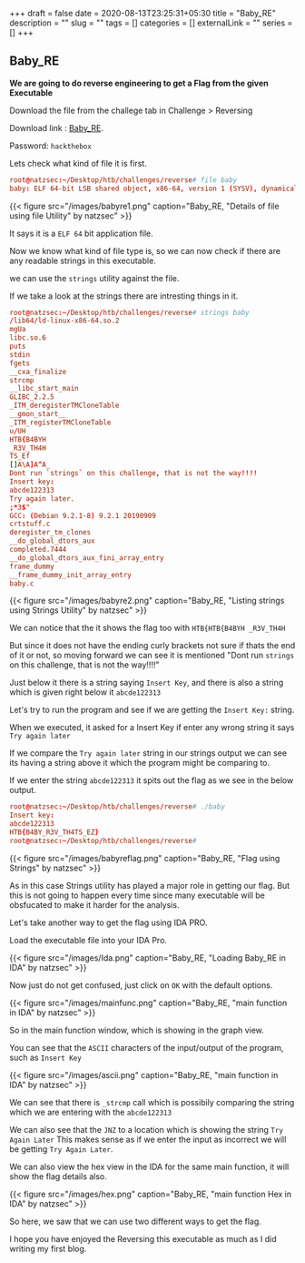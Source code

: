 +++ 
draft = false
date = 2020-08-13T23:25:31+05:30
title = "Baby_RE"
description = ""
slug = "" 
tags = []
categories = []
externalLink = ""
series = []
+++

## Baby_RE

**We are going to do reverse engineering to get a Flag from the given Executable**

Download the file from the challege tab in Challenge > Reversing

Download link : [Baby_RE](https://www.hackthebox.eu/home/challenges/download/92 "title text!").

Password: `hackthebox`

Lets check what kind of file it is first.

```toml
root@natzsec:~/Desktop/htb/challenges/reverse# file baby 
baby: ELF 64-bit LSB shared object, x86-64, version 1 (SYSV), dynamically linked, interpreter /lib64/ld-linux-x86-64.so.2, BuildID[sha1]=25adc53b89f781335a27bf1b81f5c4cb74581022, for GNU/Linux 3.2.0, not stripped
```

{{< figure src="/images/babyre1.png" caption="Baby_RE, \"Details of file using file Utility\" by natzsec" >}}

It says it is a `ELF 64` bit application file.

Now we know what kind of file type is, so we can now check if there are any readable strings in this executable.

we can use the `strings` utility against the file.

If we take a look at the strings there are intresting things in it.

```toml
root@natzsec:~/Desktop/htb/challenges/reverse# strings baby 
/lib64/ld-linux-x86-64.so.2
mgUa
libc.so.6
puts
stdin
fgets
__cxa_finalize
strcmp
__libc_start_main
GLIBC_2.2.5
_ITM_deregisterTMCloneTable
__gmon_start__
_ITM_registerTMCloneTable
u/UH
HTB{B4BYH
_R3V_TH4H
TS_Ef
[]A\A]A^A_
Dont run `strings` on this challenge, that is not the way!!!!
Insert key: 
abcde122313
Try again later.
;*3$"
GCC: (Debian 9.2.1-8) 9.2.1 20190909
crtstuff.c
deregister_tm_clones
__do_global_dtors_aux
completed.7444
__do_global_dtors_aux_fini_array_entry
frame_dummy
__frame_dummy_init_array_entry
baby.c
```

{{< figure src="/images/babyre2.png" caption="Baby_RE, \"Listing strings using Strings Utility\" by natzsec" >}}

We can notice that the it shows the flag too with `HTB{HTB{B4BYH
_R3V_TH4H`

But since it does not have the ending curly brackets not sure if thats the end of it or not, so moving forward we can see it is mentioned "Dont run `strings` on this challenge, that is not the way!!!!"

Just below it there is a string saying `Insert Key`, and there is also a string which is given right below it `abcde122313`

Let's try to run the program and see if we are getting the `Insert Key:` string.

When we executed, it asked for a Insert Key if enter any wrong string it says `Try again later`

If we compare the `Try again later` string in our strings output we can see its having a string above it which the program might be comparing to.

If we enter the string `abcde122313` it spits out the flag as we see in the below output.

```toml
root@natzsec:~/Desktop/htb/challenges/reverse# ./baby 
Insert key: 
abcde122313
HTB{B4BY_R3V_TH4TS_EZ}
root@natzsec:~/Desktop/htb/challenges/reverse# 
```

{{< figure src="/images/babyreflag.png" caption="Baby_RE, \"Flag using Strings\" by natzsec" >}}

As in this case Strings utility has played a major role in getting our flag. But this is not going to happen every time since many executable will be obsfucated to make it harder for the analysis.

Let's take another way to get the flag using IDA PRO.

Load the executable file into your IDA Pro.

{{< figure src="/images/Ida.png" caption="Baby_RE, \"Loading Baby_RE in IDA\" by natzsec" >}}

Now just do not get confused, just click on `OK` with the default options.

{{< figure src="/images/mainfunc.png" caption="Baby_RE, \"main function in IDA\" by natzsec" >}}

So in the main function window, which is showing in the graph view.

You can see that the `ASCII` characters of the input/output of the program, such as `Insert Key`

{{< figure src="/images/ascii.png" caption="Baby_RE, \"main function in IDA\" by natzsec" >}}

We can see that there is `_strcmp` call which is possibily comparing the string which we are entering with the `abcde122313`

We can also see that the `JNZ` to a location which is showing the string `Try Again Later` This makes sense as if we enter the input as incorrect we will be getting `Try Again Later`.

We can also view the hex view in the IDA for the same main function, it will show the flag details also.

{{< figure src="/images/hex.png" caption="Baby_RE, \"main function Hex in IDA\" by natzsec" >}}

So here, we saw that we can use two different ways to get the flag.

I hope you have enjoyed the Reversing this executable as much as I did writing my first blog.
